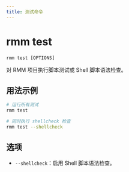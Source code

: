 ```yaml
---
title: 测试命令
---
```


# rmm test

`rmm test [OPTIONS]`

对 RMM 项目执行脚本测试或 Shell 脚本语法检查。

## 用法示例

```bash
# 运行所有测试
rmm test

# 同时执行 shellcheck 检查
rmm test --shellcheck
```

## 选项

- `--shellcheck`：启用 Shell 脚本语法检查。
